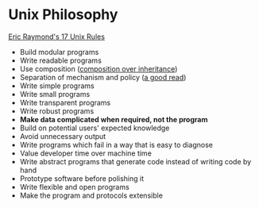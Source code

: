 # Unix Philosophy

[Eric Raymond's 17 Unix Rules](https://en.wikipedia.org/wiki/Unix_philosophy#Eric_Raymond's_17_Unix_Rules)

* Build modular programs
* Write readable programs
* Use composition ([composition over inheritance](https://stackoverflow.com/questions/49002/prefer-composition-over-inheritance))
* Separation of mechanism and policy ([a good read](https://sites.google.com/site/mylokesh/policyvsmechanism))
* Write simple programs
* Write small programs
* Write transparent programs
* Write robust programs
* **Make data complicated when required, not the program**
* Build on potential users' expected knowledge
* Avoid unnecessary output
* Write programs which fail in a way that is easy to diagnose
* Value developer time over machine time
* Write abstract programs that generate code instead of writing code by hand
* Prototype software before polishing it
* Write flexible and open programs
* Make the program and protocols extensible
